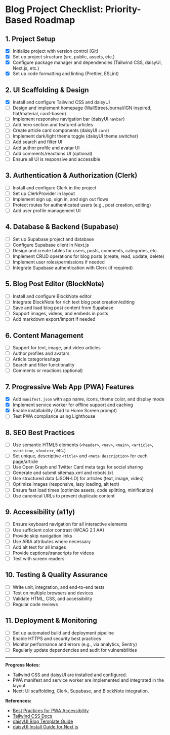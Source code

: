 # Blog Project Checklist: Priority-Based Roadmap

## 1. Project Setup
- [x] Initialize project with version control (Git)
- [x] Set up project structure (src, public, assets, etc.)
- [x] Configure package manager and dependencies (Tailwind CSS, daisyUI, Next.js, etc.)
- [x] Set up code formatting and linting (Prettier, ESLint)

## 2. UI Scaffolding & Design
- [x] Install and configure Tailwind CSS and daisyUI
- [ ] Design and implement homepage (WallStreetJournal/IGN inspired, flat/material, card-based)
- [ ] Implement responsive navigation bar (daisyUI `navbar`)
- [ ] Add hero section and featured articles
- [ ] Create article card components (daisyUI `card`)
- [ ] Implement dark/light theme toggle (daisyUI theme switcher)
- [ ] Add search and filter UI
- [ ] Add author profile and avatar UI
- [ ] Add comments/reactions UI (optional)
- [ ] Ensure all UI is responsive and accessible

## 3. Authentication & Authorization (Clerk)
- [ ] Install and configure Clerk in the project
- [ ] Set up ClerkProvider in layout
- [ ] Implement sign up, sign in, and sign out flows
- [ ] Protect routes for authenticated users (e.g., post creation, editing)
- [ ] Add user profile management UI

## 4. Database & Backend (Supabase)
- [ ] Set up Supabase project and database
- [ ] Configure Supabase client in Next.js
- [ ] Design and create tables for users, posts, comments, categories, etc.
- [ ] Implement CRUD operations for blog posts (create, read, update, delete)
- [ ] Implement user roles/permissions if needed
- [ ] Integrate Supabase authentication with Clerk (if required)

## 5. Blog Post Editor (BlockNote)
- [ ] Install and configure BlockNote editor
- [ ] Integrate BlockNote for rich text blog post creation/editing
- [ ] Save and load blog post content from Supabase
- [ ] Support images, videos, and embeds in posts
- [ ] Add markdown export/import if needed

## 6. Content Management
- [ ] Support for text, image, and video articles
- [ ] Author profiles and avatars
- [ ] Article categories/tags
- [ ] Search and filter functionality
- [ ] Comments or reactions (optional)

## 7. Progressive Web App (PWA) Features
- [x] Add `manifest.json` with app name, icons, theme color, and display mode
- [x] Implement service worker for offline support and caching
- [x] Enable installability (Add to Home Screen prompt)
- [ ] Test PWA compliance using Lighthouse

## 8. SEO Best Practices
- [ ] Use semantic HTML5 elements (`<header>`, `<nav>`, `<main>`, `<article>`, `<section>`, `<footer>`, etc.)
- [ ] Set unique, descriptive `<title>` and `<meta description>` for each page/article
- [ ] Use Open Graph and Twitter Card meta tags for social sharing
- [ ] Generate and submit sitemap.xml and robots.txt
- [ ] Use structured data (JSON-LD) for articles (text, image, video)
- [ ] Optimize images (responsive, lazy loading, alt text)
- [ ] Ensure fast load times (optimize assets, code splitting, minification)
- [ ] Use canonical URLs to prevent duplicate content

## 9. Accessibility (a11y)
- [ ] Ensure keyboard navigation for all interactive elements
- [ ] Use sufficient color contrast (WCAG 2.1 AA)
- [ ] Provide skip navigation links
- [ ] Use ARIA attributes where necessary
- [ ] Add alt text for all images
- [ ] Provide captions/transcripts for videos
- [ ] Test with screen readers

## 10. Testing & Quality Assurance
- [ ] Write unit, integration, and end-to-end tests
- [ ] Test on multiple browsers and devices
- [ ] Validate HTML, CSS, and accessibility
- [ ] Regular code reviews

## 11. Deployment & Monitoring
- [ ] Set up automated build and deployment pipeline
- [ ] Enable HTTPS and security best practices
- [ ] Monitor performance and errors (e.g., via analytics, Sentry)
- [ ] Regularly update dependencies and audit for vulnerabilities

---

**Progress Notes:**
- Tailwind CSS and daisyUI are installed and configured.
- PWA manifest and service worker are implemented and integrated in the layout.
- Next: UI scaffolding, Clerk, Supabase, and BlockNote integration.

**References:**
- [Best Practices for PWA Accessibility](https://blog.pixelfreestudio.com/best-practices-for-pwa-accessibility/)
- [Tailwind CSS Docs](https://tailwindcss.com/docs/forced-color-adjust)
- [daisyUI Blog Template Guide](https://daisyui.com/blog/how-to-make-a-blog-quickly-using-astro-and-daisyUI)
- [daisyUI Install Guide for Next.js](https://daisyui.com/blog/install-daisyui-and-tailwindcss-in-nextjs) 